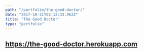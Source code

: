 ```yaml
---
path: "/portfolio/the-good-doctor/"
date: "2017-10-31T02:12:33.962Z"
title: "The Good Doctor"
type: "portfolio"
---
```


## <https://the-good-doctor.herokuapp.com>
